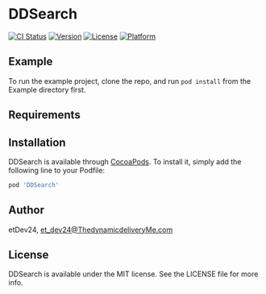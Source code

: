 # DDSearch

[![CI Status](https://img.shields.io/travis/etDev24/DDSearch.svg?style=flat)](https://travis-ci.org/etDev24/DDSearch)
[![Version](https://img.shields.io/cocoapods/v/DDSearch.svg?style=flat)](https://cocoapods.org/pods/DDSearch)
[![License](https://img.shields.io/cocoapods/l/DDSearch.svg?style=flat)](https://cocoapods.org/pods/DDSearch)
[![Platform](https://img.shields.io/cocoapods/p/DDSearch.svg?style=flat)](https://cocoapods.org/pods/DDSearch)

## Example

To run the example project, clone the repo, and run `pod install` from the Example directory first.

## Requirements

## Installation

DDSearch is available through [CocoaPods](https://cocoapods.org). To install
it, simply add the following line to your Podfile:

```ruby
pod 'DDSearch'
```

## Author

etDev24, et_dev24@ThedynamicdeliveryMe.com

## License

DDSearch is available under the MIT license. See the LICENSE file for more info.
